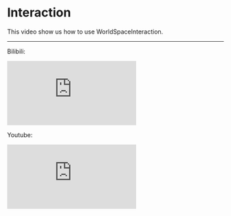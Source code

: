 # Interaction
This video show us how to use WorldSpaceInteraction.

<hr>
<p>Bilibili:</p>
<div class="video-bilibili">
<iframe src="https://player.bilibili.com/player.html?bvid=BV1NN411R77H&page=1" scrolling="no" border="0" frameborder="no" framespacing="0" allowfullscreen="true" class="video-bilibili"> </iframe>
</div>

<p>Youtube:</p>
<div class="video-bilibili">
<iframe src="https://www.youtube.com/embed/HrxmxOZm7GE" frameborder="0" allow="accelerometer; autoplay; clipboard-write; encrypted-media; gyroscope; picture-in-picture" allowfullscreen="true" class="video-bilibili"></iframe>
</div>
